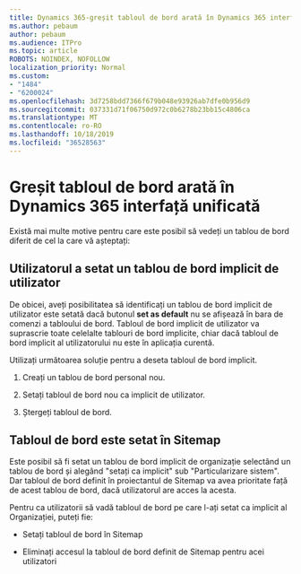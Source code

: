 ```yaml
---
title: Dynamics 365-greșit tabloul de bord arată în Dynamics 365 interfață unificată
ms.author: pebaum
author: pebaum
ms.audience: ITPro
ms.topic: article
ROBOTS: NOINDEX, NOFOLLOW
localization_priority: Normal
ms.custom:
- "1484"
- "6200024"
ms.openlocfilehash: 3d7258bdd7366f679b048e93926ab7dfe0b956d9
ms.sourcegitcommit: 037331d71f06750d972c0b6278b23bb15c4806ca
ms.translationtype: MT
ms.contentlocale: ro-RO
ms.lasthandoff: 10/18/2019
ms.locfileid: "36528563"
---
```

# <a name="wrong-dashboard-shows-in-dynamics-365-unified-interface"></a>Greșit tabloul de bord arată în Dynamics 365 interfață unificată

Există mai multe motive pentru care este posibil să vedeți un tablou de bord diferit de cel la care vă așteptați:

## <a name="the-user-has-set-a-user-default-dashboard"></a>Utilizatorul a setat un tablou de bord implicit de utilizator 

De obicei, aveți posibilitatea să identificați un tablou de bord implicit de utilizator este setată dacă butonul **set as default** nu se afișează în bara de comenzi a tabloului de bord. Tabloul de bord implicit de utilizator va suprascrie toate celelalte tablouri de bord implicite, chiar dacă tabloul de bord implicit al utilizatorului nu este în aplicația curentă.

Utilizați următoarea soluție pentru a deseta tabloul de bord implicit.

1. Creați un tablou de bord personal nou.

2. Setați tabloul de bord nou ca implicit de utilizator.

3. Ștergeți tabloul de bord.

## <a name="the-dashboard-is-set-in-the-sitemap"></a>Tabloul de bord este setat în Sitemap

Este posibil să fi setat un tablou de bord implicit de organizație selectând un tablou de bord și alegând "setați ca implicit" sub "Particularizare sistem". Dar tabloul de bord definit în proiectantul de Sitemap va avea prioritate față de acest tablou de bord, dacă utilizatorul are acces la acesta.

Pentru ca utilizatorii să vadă tabloul de bord pe care l-ați setat ca implicit al Organizației, puteți fie:

* Setați tabloul de bord în Sitemap

* Eliminați accesul la tabloul de bord definit de Sitemap pentru acei utilizatori
